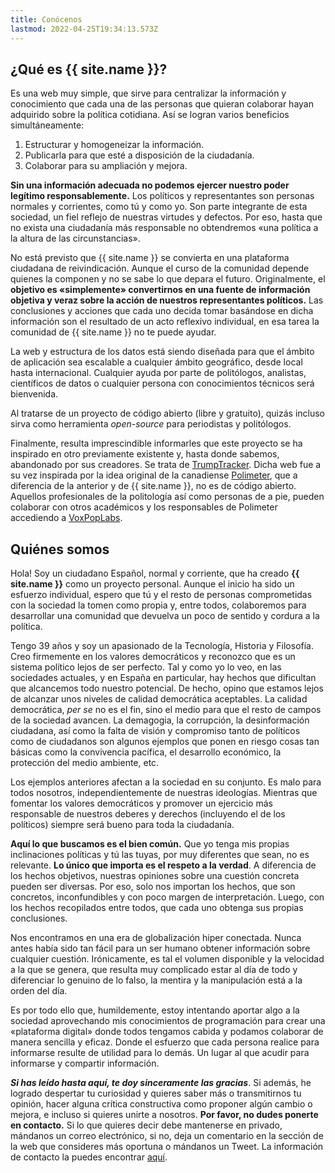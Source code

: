 ```yaml
---
title: Conócenos
lastmod: 2022-04-25T19:34:13.573Z
---
```


## ¿Qué es {{ site.name }}?

Es una web muy simple, que sirve para centralizar la información y conocimiento que cada una de las personas que quieran colaborar hayan adquirido sobre la política cotidiana. Así se logran varios beneficios simultáneamente:
1. Estructurar y homogeneizar la información.
1. Publicarla para que esté a disposición de la ciudadanía.
1. Colaborar para su ampliación y mejora.

**Sin una información adecuada no podemos ejercer nuestro poder legítimo responsablemente.** Los políticos y representantes son personas normales y corrientes, como tú y como yo. Son parte integrante de esta sociedad, un fiel reflejo de nuestras virtudes y defectos. Por eso, hasta que no exista una ciudadanía más responsable no obtendremos «una política a la altura de las circunstancias».

No está previsto que {{ site.name }} se convierta en una plataforma ciudadana de reivindicación. Aunque el curso de la comunidad depende quienes la componen y no se sabe lo que depara el futuro. Originalmente, el **objetivo es «simplemente» convertirnos en una fuente de información objetiva y veraz sobre la acción de nuestros representantes políticos.** Las conclusiones y acciones que cada uno decida tomar basándose en dicha información son el resultado de un acto reflexivo individual, en esa tarea la comunidad de {{ site.name }} no te puede ayudar.

La web y estructura de los datos está siendo diseñada para que el ámbito de aplicación sea escalable a cualquier ámbito geográfico, desde local hasta internacional. Cualquier ayuda por parte de politólogos, analistas, científicos de datos o cualquier persona con conocimientos técnicos será bienvenida.

Al tratarse de un proyecto de código abierto (libre y gratuito), quizás incluso sirva como herramienta *open-source* para periodistas y politólogos.

Finalmente, resulta imprescindible informarles que este proyecto se ha inspirado en otro previamente existente y, hasta donde sabemos, abandonado por sus creadores. Se trata de [TrumpTracker](http://trumptracker.github.io/). Dicha web fue a su vez inspirada por la idea original de la canadiense [Polimeter](https://www.polimeter.org/en), que a diferencia de la anterior y de {{ site.name }}, no es de código abierto. Aquellos profesionales de la politología así como personas de a pie, pueden colaborar con otros académicos y los responsables de Polimeter accediendo a [VoxPopLabs](https://signup.voxpoplabs.com/).

## Quiénes somos

Hola! Soy un ciudadano Español, normal y corriente, que ha creado **{{ site.name }}** como un proyecto personal. Aunque el inicio ha sido un esfuerzo individual, espero que tú y el resto de personas comprometidas con la sociedad la tomen como propia y, entre todos, colaboremos para desarrollar una comunidad que devuelva un poco de sentido y cordura a la política.

Tengo 39 años y soy un apasionado de la Tecnología, Historia y Filosofía. Creo firmemente en los valores democráticos y reconozco que es un sistema político lejos de ser perfecto. Tal y como yo lo veo, en las sociedades actuales, y en España en particular, hay hechos que dificultan que alcancemos todo nuestro potencial. De hecho, opino que estamos lejos de alcanzar unos niveles de calidad democrática aceptables. La calidad democrática, *per se* no es el fin, sino el medio para que el resto de campos de la sociedad avancen. La demagogia, la corrupción, la desinformación ciudadana, así como la falta de visión y compromiso tanto de políticos como de ciudadanos son algunos ejemplos que ponen en riesgo cosas tan básicas como la convivencia pacífica, el desarrollo económico, la protección del medio ambiente, etc.

Los ejemplos anteriores afectan a la sociedad en su conjunto. Es malo para todos nosotros, independientemente de nuestras ideologías. Mientras que fomentar los valores democráticos y promover un ejercicio más responsable de nuestros deberes y derechos (incluyendo el de los políticos) siempre será bueno para toda la ciudadanía. 

**Aquí lo que buscamos es el bien común.** Que yo tenga mis propias inclinaciones políticas y tú las tuyas, por muy diferentes que sean, no es relevante. **Lo único que importa es el respeto a la verdad**. A diferencia de los hechos objetivos, nuestras opiniones sobre una cuestión concreta pueden ser diversas. Por eso, solo nos importan los hechos, que son concretos, inconfundibles y con poco margen de interpretación. Luego, con los hechos recopilados entre todos, que cada uno obtenga sus propias conclusiones.

Nos encontramos en una era de globalización hiper conectada. Nunca antes había sido tan fácil para un ser humano obtener información sobre cualquier cuestión. Irónicamente, es tal el volumen disponible y la velocidad a la que se genera, que resulta muy complicado estar al día de todo y diferenciar lo genuino de lo falso, la mentira y la manipulación está a la orden del día.

Es por todo ello que, humildemente, estoy intentando aportar algo a la sociedad aprovechando mis conocimientos de programación para crear una «plataforma digital» donde todos tengamos cabida y podamos colaborar de manera sencilla y eficaz. Donde el esfuerzo que cada persona realice para informarse resulte de utilidad para lo demás. Un lugar al que acudir para informarse y compartir información.

_**Si has leído hasta aquí, te doy sinceramente las gracias**_. Si además, he logrado despertar tu curiosidad y quieres saber más o transmitirnos tu opinión, hacer alguna crítica constructiva como proponer algún cambio o mejora, e incluso si quieres unirte a nosotros. **Por favor, no dudes ponerte en contacto.** Si lo que quieres decir debe mantenerse en privado, mándanos un correo electrónico, si no, deja un comentario en la sección de la web que consideres más oportuna o mándanos un Tweet. La información de contacto la puedes encontrar [aquí](/contacto).